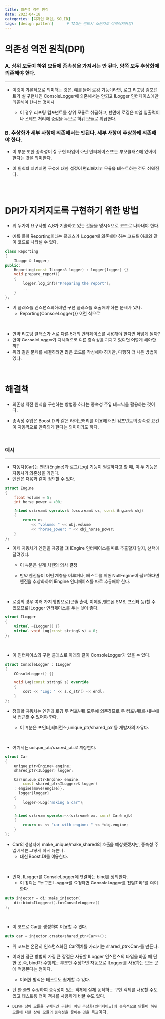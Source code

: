 ```yaml
---
title: 의존성 역전 원칙
date: 2023-04-18
categories: [디자인 패턴, SOLID]
tags: [design pattern]		# TAG는 반드시 소문자로 이루어져야함!
---
```


의존성 역전 원칙(DPI)
================

### A. 상위 모듈이 하위 모듈에 종속성을 가져서는 안 된다. 양쪽 모두 추상화에 의존해야 한다.
-----------------------

* 이것이 기본적으로 의미하는 것은, 예를 들어 로깅 기능이라면, 로그 리포팅 컴포넌트가 실 구현체인 ConsoleLogger에 의존해서는 안되고 ILogger 인터페이스에만 의존해야 한다는 것이다.

    * 이 경우 리포팅 컴포넌트를 상위 모듈로 취급하고, 반면에 로깅은 파일 입출력이나 스레드 처리에 중점을 두므로 하위 모듈로 취급한다.


### B. 추상화가 세부 사항에 의존해서는 안된다. 세부 사항이 추상화에 의존해야 한다.

* 이 부분 또한 종속성이 실 구현 타입이 아닌 인터페이스 또는 부모클래스에 있어야한다는 것을 의미한다.

* 이 원칙이 지켜지면 구성에 대한 설정이 편리해지고 모듈을 테스트하는 것도 쉬워진다.

<br><Br>

DPI가 지켜지도록 구현하기 위한 방법
================

* 위 두가지 요구사항 A,B가 기술하고 있는 것들을 명시적으로 코드로 나타내야 한다.

* 예를 들어 Reporting이라는 클래스가 ILogger에 의존해야 하는 코드를 아래와 같이 코드로 나타낼 수 있다.

```c++
class Reporting
{
    ILogger& logger;
public:
    Reporting(const ILooger& logger) : logger{logger} {}
    void prepare_report()
    {
        logger.log_info("Preparing the report");
        ...
    }
};
```

* 이 클래스를 인스턴스화하려면 구현 클래스를 호출해야 하는 문제가 있다.
  * Reporting{ConsoleLogger{}} 이런 식으로

<br>

* 만약 리포팅 클래스가 서로 다른 5개의 인터페이스를 사용해야 한다면 어떻게 될까?
* 만약 ConsoleLogger가 자체적으로 다른 종속성을 가지고 있다면 어떻게 해야할까?
* 위와 같은 문제를 해결하려면 많은 코드를 작성해야 하지만, 다행히 더 나은 방법이 있다.

<br>

해결책
============

* 의존성 역전 원칙을 구현하는 방법중 하나는 종속성 주입 테크닉을 활용하는 것이다.

* 종속성 주입은 Boost.DI와 같은 라이브러리를 이용해 어떤 컴포넌트의 종속성 요건이 자동적으로 만족되게 한다는 의미이기도 하다.

<br>

### 예시
-----------

* 자동차(Car)는 엔진(Engine)과 로그(Log) 기능이 필요하다고 할 때, 이 두 기능은 자동차가 의존성을 가진다.
* 엔진은 다음과 같이 정의할 수 있다.

```c++
struct Engine
{
    float volume = 5;
    int horse_power = 400;

    friend ostream& operator& (osstream& os, const Engine& obj)
    {
        return os
            << "volume: " << obj.volume
            << "horse_power: " << obj_horse_power;
    }
};
```
* 이제 자동차가 엔진을 제공할 떄 IEngine 인터페이스를 따로 추출할지 말지, 선택에 달려있다.
  * 이 부분은 설계 차원의 의사 결정

  * 만약 엔진들이 어떤 계층을 이루거나, 테스트를 위한 NullEngine이 필요하다면 엔진을  추상화하여 IEngine 인터페이스를 따로 추출해야 한다.

<br>

* 로깅의 경우 여러 가지 방법으로(콘솔 출력, 이메일,핸드폰 SMS, 프린터 등)할 수 있으므로 ILogger 인터페이스를 두는 것이 좋다.

```c++
struct ILogger
{
    virtual ~ILogger() {}
    virtual void Log(const string& s) = 0;
};
```

<br>

* 이 인터페이스의 구현 클래스로 아래와 같이 ConsoleLogger가 있을 수 있다.

```c++
struct ConsoleLogger : ILogger
{
    COnsoleLogger() {}

    void Log(const string& s) override
    {
        cout << "Log: " << s.c_str() << endl;
    }
};
```

* 정의할 자동차는 엔진과 로깅 두 컴포넌트 모두에 의존하므로 두 컴포넌트를 내부에서 접근할 수 있어야 한다.

  * 이 부분은 포인터,레퍼런스,unique_ptr/shared_ptr 등 개발자의 자유다.

<br>

* 여기서는 unique_ptr/shared_ptr로 저장한다.

```c++
struct Car
{
    unique_ptr<Engine> engine;
    shared_ptr<ILogger> logger;

    Car(unique_ptr<Engine> engine,
        const shared_ptr<ILogger>& logger)
    : engine{move(engine)},
      logger{logger}
    {
        logger->Log("making a car");
    }

    friend ostream operator<<(ostream& os, const Car& ojb)
    {
        return os << "car with engine: " << *obj.engine;
    }
};
```

* Car의 생성자에 make_unique/make_shared의 호출을 예상했겠지만, 종속성 주입에서는 그렇게 하지 않는다.
  * 대신 Boost.DI를 이용한다.

<br>

* 먼저, ILogger를 ConsoleLogger에 연결하는 bind를 정의한다.
    * 이 정의는 "누구든 ILogger를 요청하면 ConsoleLogger를 전달하라"를 의미한다.

```c++
auto injector = di::make_injector(
    di::bind<ILogger>().to<ConsoleLogger>()
);
```

<br>

* 이 코드로 Car를 생성하여 이용할 수 있다.

```c++
auto car = injector.create<shared_ptr<Car>>();
```

* 위 코드는 온전히 인스턴스화된 Car객체를 가리키는 shared_ptr\<Car>를 만든다.

* 이러한 접근 방법의 가장 큰 장점은 사용할 ILogger 인스턴스의 타입을 바꿀 때 단 한 곳.즉, bind가 수행되는 부분만 수정하면 자동으로 ILogger를 사용하는 모든 곳에 적용된다는 점이다.

  * 이러한 방식은 테스트도 쉽게할 수 있다.

* 단 한 줄만 수정하여 종속성이 있는 객체에 실제 동작하는 구현 객체를 사용할 수도 있고 테스트용 더미 객체를 사용하게 바꿀 수도 있다.



* `DIP는 상위 모듈을 구체적인 구현이 아닌 추상화(인터페이스)에 종속적으로 만들어 하위 모듈에 대한 상위 모듈의 종속성을 줄이는 것을 목표`이다.